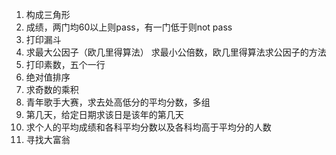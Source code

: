 01. 构成三角形
02. 成绩，两门均60以上则pass，有一门低于则not pass
03. 打印漏斗
04. 求最大公因子（欧几里得算法）
	求最小公倍数，欧几里得算法求公因子的方法
05. 打印素数，五个一行
06. 绝对值排序
07. 求奇数的乘积
08. 青年歌手大赛，求去处高低分的平均分数，多组
09. 第几天，给定日期求该日是该年的第几天
10. 求个人的平均成绩和各科平均分数以及各科均高于平均分的人数
11. 寻找大富翁
